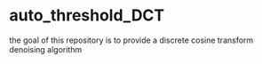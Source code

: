 # auto_threshold_DCT

the goal of this repository is to provide a discrete cosine transform denoising algorithm
